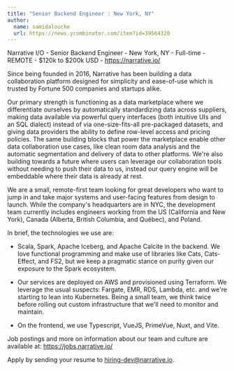 ```yaml
---
title: "Senior Backend Engineer : New York, NY"
author:
  name: samidalouche
  url: https://news.ycombinator.com/item?id=39564320
---
```

Narrative I&#x2F;O - Senior Backend Engineer - New York, NY - Full-time - REMOTE - $120k to $200k USD - <a href="https:&#x2F;&#x2F;narrative.io&#x2F;" rel="nofollow">https:&#x2F;&#x2F;narrative.io&#x2F;</a>

Since being founded in 2016, Narrative has been building a data collaboration platform designed for simplicity and ease-of-use which is trusted by Fortune 500 companies and startups alike.

Our primary strength is functioning as a data marketplace where we differentiate ourselves by automatically standardizing data across suppliers, making data available via powerful query interfaces (both intuitive UIs and an SQL dialect) instead of via one-size-fits-all pre-packaged datasets, and giving data providers the ability to define row-level access and pricing policies. The same building blocks that power the marketplace enable other data collaboration use cases, like clean room data analysis and the automatic segmentation and delivery of data to other platforms. We&#x27;re also building towards a future where users can leverage our collaboration tools without needing to push their data to us, instead our query engine will be embeddable where their data is already at rest.

We are a small, remote-first team looking for great developers who want to jump in and take major systems and user-facing features from design to launch. While the company&#x27;s headquarters are in NYC, the development team currently includes engineers working from the US (California and New York), Canada (Alberta, British Columbia, and Québec), and Poland.

In brief, the technologies we use are:

- Scala, Spark, Apache Iceberg, and Apache Calcite in the backend. We love functional programming and make use of libraries like Cats, Cats-Effect, and FS2, but we keep a pragmatic stance on purity given our exposure to the Spark ecosystem.

- Our services are deployed on AWS and provisioned using Terraform. We leverage the usual suspects: Fargate, EMR, RDS, Lambda, etc. and we&#x27;re starting to lean into Kubernetes. Being a small team, we think twice before rolling out custom infrastructure that we&#x27;ll need to monitor and maintain.

- On the frontend, we use Typescript, VueJS, PrimeVue, Nuxt, and Vite.

Job postings and more on information about our team and culture are available at: <a href="https:&#x2F;&#x2F;jobs.narrative.io&#x2F;" rel="nofollow">https:&#x2F;&#x2F;jobs.narrative.io&#x2F;</a>

Apply by sending your resume to hiring-dev@narrative.io.
